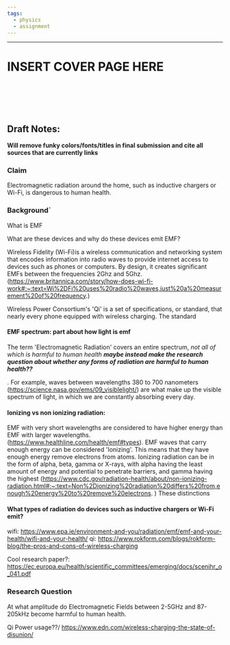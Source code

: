```yaml
---
tags:
  - physics
  - assignment
---
```


---


# INSERT COVER PAGE HERE




<br/>
<br/>
<br/>
<br/>





## **Draft Notes:**
**Will remove funky colors/fonts/titles in final submission and cite all sources that are currently links**



### Claim
Electromagnetic radiation around the home, such as inductive chargers or Wi-Fi, is dangerous to human health.



### Background`


What is EMF

What are these devices and why do these devices emit EMF?

Wireless Fidelity (Wi-Fi)is a wireless communication and networking system that encodes information into radio waves to provide internet access to devices such as phones or computers. By design, it creates significant EMFs between the frequencies 2Ghz and 5Ghz. (https://www.britannica.com/story/how-does-wi-fi-work#:~:text=Wi%2DFi%20uses%20radio%20waves,just%20a%20measurement%20of%20frequency.)

Wireless Power Consortium's 'Qi' is a set of specifications, or standard, that nearly every phone equipped with wireless charging. The standard 




#### EMF spectrum: part about how light is emf

The term 'Electromagnetic Radiation' covers an entire spectrum, *not all of which is harmful to human health* ***maybe instead make the research question about whether any forms of radiation are harmful to human health??***

. For example, waves between wavelengths 380 to 700 nanometers (https://science.nasa.gov/ems/09_visiblelight/) are what make up the visible spectrum of light, in which we are constantly absorbing every day. 



#### Ionizing vs non ionizing radiation: 

EMF with very short wavelengths are considered to have higher energy than EMF with larger wavelengths. (https://www.healthline.com/health/emf#types). EMF waves that carry enough energy can be considered 'Ionizing'.  This means that they have enough energy remove electrons from atoms. 
Ionizing radiation can be in the form of alpha, beta, gamma or X-rays, with alpha having the least amount of energy and potential to penetrate barriers, and gamma having the highest (https://www.cdc.gov/radiation-health/about/non-ionizing-radiation.html#:~:text=Non%2Dionizing%20radiation%20differs%20from,enough%20energy%20to%20remove%20electrons.
) These distinctions


#### What types of radiation do devices such as inductive chargers or Wi-Fi emit?

wifi: https://www.epa.ie/environment-and-you/radiation/emf/emf-and-your-health/wifi-and-your-health/
qi: https://www.rokform.com/blogs/rokform-blog/the-pros-and-cons-of-wireless-charging





Cool research paper?: https://ec.europa.eu/health/scientific_committees/emerging/docs/scenihr_o_041.pdf




### Research Question
At what amplitude do Electromagnetic Fields between 2-5GHz and 87-205kHz become harmful to human health. 












Qi Power usage??/
https://www.edn.com/wireless-charging-the-state-of-disunion/